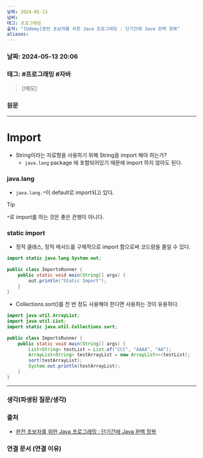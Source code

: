 ```yaml
---
날짜: 2024-05-13
넘버: 
태그: 프로그래밍
출처: "[Udemy]완전 초보자를 위한 Java 프로그래밍 : 단기간에 Java 완벽 정복"
aliases:
---
```

### 날짜:  2024-05-13 20:06

### 태그: #프로그래밍  #자바

>[!메모]
>

### 원문
---
# Import
- String이라는 자료형을 사용하기 위해 String을 import 해야 하는가?
	- `java.lang` package 에 포함되어있기 때문에 import 하지 않아도 된다.
### java.lang
- `java.lang.*`이 default로 import되고 있다.

> [!tip]
>  `*`로 import를 하는 것은 좋은 관행이 아니다.

### static import
- 정적 클래스, 정적 메서드를 구체적으로 import 함으로써 코드량을 줄일 수 있다.
```java title:"System.out.println() 예제" hl:1,5
import static java.lang.System.out;
  
public class ImportsRunner {  
	public static void main(String[] args) {  
		out.println("Static Import");  
	}  
}
```
- Collections.sort()를 천 번 정도 사용해야 한다면 사용하는 것이 유용하다.
```java title:"Collections.sort() 예제" hl:3,9
import java.util.ArrayList;  
import java.util.List;  
import static java.util.Collections.sort;  
  
public class ImportsRunner {  
	public static void main(String[] args) {  
		List<String> testList = List.of("CCC", "AAAA", "AA");  
		ArrayList<String> testArrayList = new ArrayList<>(testList);  
		sort(testArrayList);  
		System.out.println(testArrayList);  
	}  
}
```
---
### 생각(파생된 질문/생각)

### 출처
- [완전 초보자를 위한 Java 프로그래밍 : 단기간에 Java 완벽 정복](https://www.udemy.com/course/best-java-programming/?couponCode=ST6MT42324)

### 연결 문서 (연결 이유)

